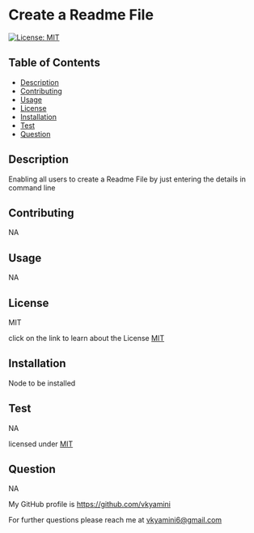 
# Create a Readme File
    
[![License: MIT](https://img.shields.io/badge/License-MIT-yellow.svg)](https://opensource.org/licenses/MIT) 

## Table of Contents
  
  - [Description](#Description)
  - [Contributing](#Contributing)
  - [Usage](#Usage)
  - [License](#License)
  - [Installation](#Installation)
  - [Test](#Test)
  - [Question](#Question)
  
  ## Description
  Enabling all users to create a Readme File by just entering the details in command line
  
  ## Contributing
  NA
  
  ## Usage
  NA
  
  ## License
  MIT
  
  click on the link to learn about the License [MIT](https://chooselicense.com/licenses/mit)
  
  ## Installation
  Node to be installed
  
  ## Test
  NA
  
  licensed under [MIT](https://chooselicense.com/licenses/mit)
  
  ## Question
  NA
    
  My GitHub profile is https://github.com/vkyamini
    
  
  For further questions please reach me at vkyamini6@gmail.com
  